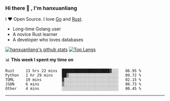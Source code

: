 ### Hi there 👋 , I'm hanxuanliang

<!--
**hanxuanliang/hanxuanliang** is a ✨ _special_ ✨ repository because its `README.md` (this file) appears on your GitHub profile.

Here are some ideas to get you started:

- 🔭 I’m currently working on ...
- 🌱 I’m currently learning ...
- 👯 I’m looking to collaborate on ...
- 🤔 I’m looking for help with ...
- 💬 Ask me about ...
- 📫 How to reach me: ...
- 😄 Pronouns: ...
- ⚡ Fun fact: ...
-->
I ❤ Open Source. I love [Go](https://golang.org) and [Rust](https://www.rust-lang.org/zh-CN/).

* Long-time Golang user
* A novice Rust learner
* A developer who loves databases

[![hanxuanliang's github stats](https://github-readme-stats.vercel.app/api/top-langs/?username=hanxuanliang&hide=html)](https://github.com/anuraghazra/github-readme-stats)
[![Top Langs](https://github-readme-stats.vercel.app/api?username=hanxuanliang&show_icons=true&count_private=true&line_height=40)](https://github.com/anuraghazra/github-readme-stats)

📊 **This week I spent my time on**
<!--START_SECTION:waka-->

```text
Rust     13 hrs 22 mins  █████████████████████▓░░░   86.95 %
Python   1 hr 29 mins    ██▒░░░░░░░░░░░░░░░░░░░░░░   09.72 %
TOML     19 mins         ▓░░░░░░░░░░░░░░░░░░░░░░░░   02.15 %
JSON     6 mins          ▒░░░░░░░░░░░░░░░░░░░░░░░░   00.73 %
Other    4 mins          ░░░░░░░░░░░░░░░░░░░░░░░░░   00.45 %
```

<!--END_SECTION:waka-->

***
